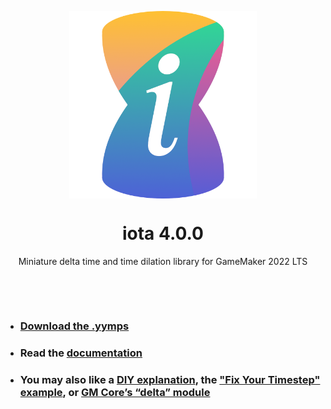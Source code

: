 <p align="center"><img src="https://raw.githubusercontent.com/JujuAdams/iota/master/LOGO.png" style="display:block; margin:auto; width:300px"></p>
<h1 align="center">iota 4.0.0</h1>

<p align="center">Miniature delta time and time dilation library for GameMaker 2022 LTS</p>

&nbsp;

&nbsp;

- ### [Download the .yymps](https://github.com/JujuAdams/iota/releases/)
- ### Read the [documentation](http://jujuadams.github.io/iota)
- ### You may also like a [DIY explanation](https://csanyk.com/2018/08/gamemaker-tutorial-delta-time/), the ["Fix Your Timestep" example](https://github.com/GameMakerDiscord/fix-your-timestep), or [GM Core’s “delta” module](https://github.com/gm-core/delta)
